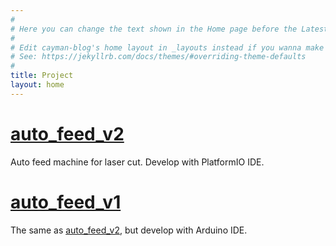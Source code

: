 ```yaml
---
#
# Here you can change the text shown in the Home page before the Latest Posts section.
#
# Edit cayman-blog's home layout in _layouts instead if you wanna make some changes
# See: https://jekyllrb.com/docs/themes/#overriding-theme-defaults
#
title: Project
layout: home
---
```



# [auto_feed_v2](https://github.com/ejngnng/auto_feed_v2)

Auto feed machine for laser cut. Develop with PlatformIO IDE.


# [auto_feed_v1](https://github.com/ejngnng/auto_feed_v1)

The same as [auto_feed_v2](https://github.com/ejngnng/auto_feed_v1), but develop with Arduino IDE.


